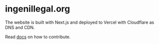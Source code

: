 # ingenillegal.org

The website is built with Next.js and deployed to Vercel with Cloudflare as DNS and CDN.

Read [docs](CONTRIBUTE.md) on how to contribute.

